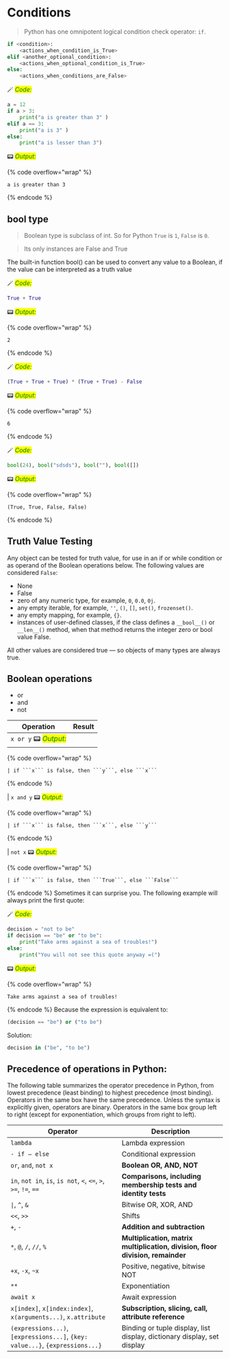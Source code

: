 # Conditions

> Python has one omnipotent logical condition check operator: ```if```.

```python
if <condition>:
    <actions_when_condition_is_True>
elif <another_optional_condition>:
    <actions_when_optional_condition_is_True>
else:
    <actions_when_conditions_are_False>
```


🪄 _<mark style="color:green;">Code:</mark>_

```python
a = 12
if a > 3: 
    print("a is greater than 3" )
elif a == 3: 
    print("a is 3" )
else: 
    print("a is lesser than 3")
```

📟 _<mark style="color:green;">Output:</mark>_

{% code overflow="wrap" %}
```
a is greater than 3
```
{% endcode %}

## bool type

> Boolean type is subclass of int. So for Python ```True``` is ```1```, ```False``` is ```0```. 

> Its only instances are False and True 

The built-in function bool() can be used to convert any value to a Boolean, if the value can be interpreted as a truth value 


🪄 _<mark style="color:green;">Code:</mark>_

```python
True + True
```




📟 _<mark style="color:green;">Output:</mark>_

{% code overflow="wrap" %}
```
2
```
{% endcode %}

🪄 _<mark style="color:green;">Code:</mark>_

```python
(True + True + True) * (True + True) - False
```




📟 _<mark style="color:green;">Output:</mark>_

{% code overflow="wrap" %}
```
6
```
{% endcode %}

🪄 _<mark style="color:green;">Code:</mark>_

```python
bool(24), bool("sdsds"), bool(""), bool([])
```




📟 _<mark style="color:green;">Output:</mark>_

{% code overflow="wrap" %}
```
(True, True, False, False)
```
{% endcode %}

## Truth Value Testing

Any object can be tested for truth value, for use in an if or while condition or as operand of the Boolean operations below. The following values are considered `False`:

* None
* False
* zero of any numeric type, for example, `0`, `0.0`, `0j`.
* any empty iterable, for example, `''`, `()`, `[]`, `set()`, `frozenset()`.
* any empty mapping, for example, `{}`.
* instances of user-defined classes, if the class defines a `__bool__()` or `__len__()` method, when that method returns the integer zero or bool value False.

All other values are considered true — so objects of many types are always true.

## Boolean operations

* or
* and
* not

| Operation    |  Result                        |
|--------------|--------------------------------|
| ```x or y```   📟 _<mark style="color:green;">Output:</mark>_

{% code overflow="wrap" %}
```
| if ```x``` is false, then ```y```, else ```x```
```
{% endcode %}

| ```x and y```  📟 _<mark style="color:green;">Output:</mark>_

{% code overflow="wrap" %}
```
| if ```x``` is false, then ```x```, else ```y```
```
{% endcode %}

| ```not x```    📟 _<mark style="color:green;">Output:</mark>_

{% code overflow="wrap" %}
```
| if ```x``` is false, then ```True```, else ```False```
```
{% endcode %}
Sometimes it can surprise you. The following example will always print the first quote:


🪄 _<mark style="color:green;">Code:</mark>_

```python
decision = "not to be"
if decision == "be" or "to be":
    print("Take arms against a sea of troubles!")
else:
    print("You will not see this quote anyway =(")
```

📟 _<mark style="color:green;">Output:</mark>_

{% code overflow="wrap" %}
```
Take arms against a sea of troubles!
```
{% endcode %}
Because the expression is equivalent to:
```python
(decision == "be") or ("to be")
```

Solution:
```python
decision in ("be", "to be")
```

## Precedence of operations in Python:

The following table summarizes the operator precedence in Python, from lowest precedence (least binding) to highest precedence (most binding). Operators in the same box have the same precedence. Unless the syntax is explicitly given, operators are binary. Operators in the same box group left to right (except for exponentiation, which groups from right to left).


|Operator	|Description  |
|-----------|-------------|
|`lambda`                                        	| Lambda expression
|`- if – else`                                        | Conditional expression
|`or`, `and`, `not x`	                            | **Boolean OR, AND, NOT**
|`in`, `not in`, `is`, `is not`, `<`, `<=`, `>`, `>=`, `!=`, `==` |	**Comparisons, including membership tests and identity tests**
| <code>&#124;</code>, `^`, `&`                                      | Bitwise OR, XOR, AND
|`<<`, `>>`                                         | Shifts
|`+`, `-`                                           | **Addition and subtraction**
|`*`, `@`, `/`, `//`, `%`                           | **Multiplication, matrix multiplication, division, floor division, remainder** 
|`+x`, `-x`, `~x`	                                | Positive, negative, bitwise NOT
|`**`                                               | Exponentiation
|`await x`                                            | Await expression
|`x[index]`, `x[index:index]`, `x(arguments...)`, `x.attribute`                | **Subscription, slicing, call, attribute reference**
|`(expressions...)`, `[expressions...]`, `{key: value...}`, `{expressions...}` | Binding or tuple display, list display, dictionary display, set display